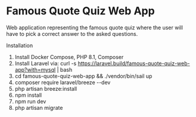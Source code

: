 # Famous Quote Quiz Web App
Web application representing the famous quote quiz where the user will have to pick a correct answer to the asked questions.

Installation
1. Install Docker Compose, PHP 8.1, Composer
2. Install Laravel via: curl -s https://laravel.build/famous-quote-quiz-web-app?with=mysql | bash
3. cd famous-quote-quiz-web-app && ./vendor/bin/sail up
4. composer require laravel/breeze --dev
5. php artisan breeze:install
6. npm install
7. npm run dev
8. php artisan migrate

